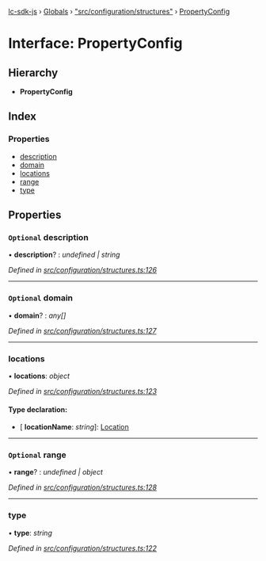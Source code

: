 [lc-sdk-js](../README.md) › [Globals](../globals.md) › ["src/configuration/structures"](../modules/_src_configuration_structures_.md) › [PropertyConfig](_src_configuration_structures_.propertyconfig.md)

# Interface: PropertyConfig

## Hierarchy

* **PropertyConfig**

## Index

### Properties

* [description](_src_configuration_structures_.propertyconfig.md#optional-description)
* [domain](_src_configuration_structures_.propertyconfig.md#optional-domain)
* [locations](_src_configuration_structures_.propertyconfig.md#locations)
* [range](_src_configuration_structures_.propertyconfig.md#optional-range)
* [type](_src_configuration_structures_.propertyconfig.md#type)

## Properties

### `Optional` description

• **description**? : *undefined | string*

*Defined in [src/configuration/structures.ts:126](https://github.com/livechat/lc-sdk-js/blob/38eeefe/src/configuration/structures.ts#L126)*

___

### `Optional` domain

• **domain**? : *any[]*

*Defined in [src/configuration/structures.ts:127](https://github.com/livechat/lc-sdk-js/blob/38eeefe/src/configuration/structures.ts#L127)*

___

###  locations

• **locations**: *object*

*Defined in [src/configuration/structures.ts:123](https://github.com/livechat/lc-sdk-js/blob/38eeefe/src/configuration/structures.ts#L123)*

#### Type declaration:

* \[ **locationName**: *string*\]: [Location](_src_configuration_structures_.location.md)

___

### `Optional` range

• **range**? : *undefined | object*

*Defined in [src/configuration/structures.ts:128](https://github.com/livechat/lc-sdk-js/blob/38eeefe/src/configuration/structures.ts#L128)*

___

###  type

• **type**: *string*

*Defined in [src/configuration/structures.ts:122](https://github.com/livechat/lc-sdk-js/blob/38eeefe/src/configuration/structures.ts#L122)*
